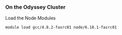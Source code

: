 ### On the Odyssey Cluster

Load the Node Modules
```
module load gcc/4.8.2-fasrc01 node/6.10.1-fasrc01
```
